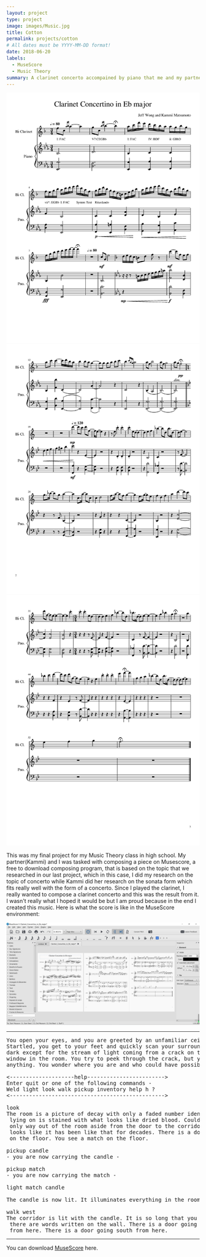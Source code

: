 ```yaml
---
layout: project
type: project
image: images/Music.jpg
title: Cotton
permalink: projects/cotton
# All dates must be YYYY-MM-DD format!
date: 2018-06-20
labels:
  - MuseScore
  - Music Theory
summary: A clarinet concerto accompained by piano that me and my partner composed in sonata form in high school.
---
```


<div class="ui small rounded images">
  <img class="ui image" src="../images/Clarinet Concertino in Eb Major-page-001.jpg">
  <img class="ui image" src="../images/Clarinet Concertino in Eb Major-page-002.jpg">
  <img class="ui image" src="../images/Clarinet Concertino in Eb Major-page-003.jpg">
</div>

This was my final project for my Music Theory class in high school. My partner(Kammi) and I was tasked with composing a piece on Musescore, a free to download composing program, that is based on the topic that we researched in our last project, which in this case, I did my research on the topic of concerto while Kammi did her research on the sonata form which fits really well with the form of a concerto. Since I played the clarinet, I really wanted to compose a clarinet concerto and this was the result from it. I wasn't really what I hoped it would be but I am proud because in the end I created this music. Here is what the score is like in the MuseScore environment:

<img class="ui image" src="../images/MuseScore.jpg">


<hr>

<pre>
You open your eyes, and you are greeted by an unfamiliar ceiling.
Startled, you get to your feet and quickly scan your surroundings. It's
dark except for the stream of light coming from a crack on the only boarded
window in the room. You try to peek through the crack, but you cannot see
anything. You wonder where you are and who could have possibly brought you here.

<--------------------help------------------------>
Enter quit or one of the following commands -
Weld light look walk pickup inventory help h ?
<------------------------------------------------>

look
The room is a picture of decay with only a faded number identifying it as room-4. The bed you were
 lying on is stained with what looks like dried blood. Could it be your blood? No - it is not. The
 only way out of the room aside from the door to the corridor is a window that is boarded shut. It
 looks like it has been like that for decades. There is a door going west from here. You see a candle
 on the floor. You see a match on the floor.

pickup candle
- you are now carrying the candle -

pickup match
- you are now carrying the match -

light match candle

The candle is now lit. It illuminates everything in the room.

walk west
The corridor is lit with the candle. It is so long that you cannot see to the end. You notice that
 there are words written on the wall. There is a door going east from here. There is a way going north
 from here. There is a door going south from here.
</pre>

<hr>

You can download [MuseScore](https://musescore.org/en) here.
